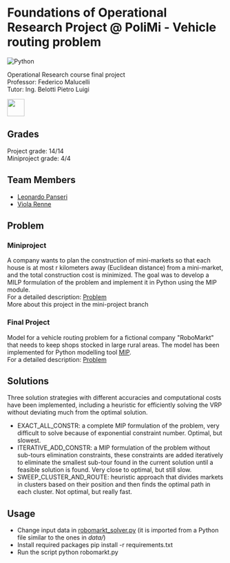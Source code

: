 # Foundations of Operational Research Project @ PoliMi - Vehicle routing problem

![Python](https://img.shields.io/badge/python-3776AB?logo=python&logoColor=ffdd65&style=for-the-badge&logoWidth=)

Operational Research course final project  
Professor: Federico Malucelli  
Tutor: Ing. Belotti Pietro Luigi

<img src="https://cdn.jsdelivr.net/gh/devicons/devicon/icons/python/python-original-wordmark.svg" width="40"/>

## Grades
Project grade: 14/14  
Miniproject grade: 4/4

## Team Members
* [Leonardo Panseri](https://github.com/leonardo-panseri)
* [Viola Renne](https://github.com/viols-code)

## Problem
### Miniproject
A company wants to plan the construction of mini-markets so that each house is at most r kilometers away (Euclidean distance) from a mini-market, and the total construction cost is minimized. The goal was to develop a MILP formulation of the problem and implement it in Python using the MIP module.  
For a detailed description: [Problem](https://github.com/leonardo-panseri/for-project-2022/blob/mini-project/project.pdf)  
More about this project in the mini-project branch

### Final Project
Model for a vehicle routing problem for a fictional company "RoboMarkt" that needs to keep shops stocked in large rural areas. The model has been implemented for Python modelling tool [MIP](https://www.python-mip.com/).  
For a detailed description: [Problem](https://github.com/leonardo-panseri/for-project-2022/blob/master/project.pdf)

## Solutions
Three solution strategies with different accuracies and computational costs have been implemented, including a heuristic for efficiently solving the VRP without deviating much from the optimal solution.

- EXACT_ALL_CONSTR: a complete MIP formulation of the problem, very difficult to solve because of exponential constraint number. Optimal, but slowest.
- ITERATIVE_ADD_CONSTR: a MIP formulation of the problem without sub-tours elimination constraints, these constraints are added iteratively to eliminate the smallest sub-tour found in the current solution until a feasible solution is found. Very close to optimal, but still slow.
- SWEEP_CLUSTER_AND_ROUTE: heuristic approach that divides markets in clusters based on their position and then finds the optimal path in each cluster. Not optimal, but really fast.

## Usage
- Change input data in [robomarkt_solver.py](https://github.com/leonardo-panseri/for-project-2022/blob/30a96135b40e3458e5acb1865d755aa7ca72a1e7/robomarkt_solver.py#L12) (it is imported from a Python file similar to the ones in *data/*)
- Install required packages
    pip install -r requirements.txt
- Run the script
    python robomarkt.py
